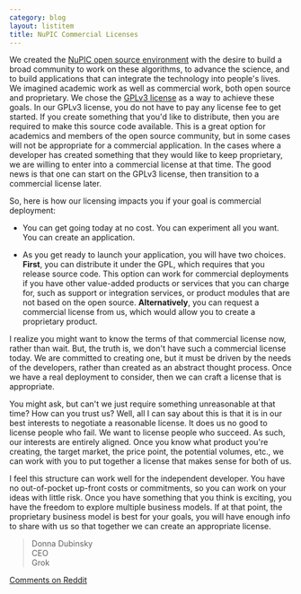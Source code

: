 ```yaml
---
category: blog
layout: listitem
title: NuPIC Commercial Licenses
---
```


We created the [NuPIC open source environment](/nupic.html) with the desire to build a broad community to work on these algorithms, to advance the science, and to build applications that can integrate the technology into people's lives.  We imagined academic work as well as commercial work, both open source and proprietary.  We chose the [GPLv3 license](http://numenta.org/licenses/) as a way to achieve these goals.  In our GPLv3 license, you do not have to pay any license fee to get started.  If you create something that you'd like to distribute, then you are required to make this source code available.  This is a great option for academics and members of the open source community, but in some cases will not be appropriate for a commercial application.  In the cases where a developer has created something that they would like to keep proprietary, we are willing to enter into a commercial license at that time.  The good news is that one can start on the GPLv3 license, then transition to a commercial license later.

So, here is how our licensing impacts you if your goal is commercial deployment:

- You can get going today at no cost.  You can experiment all you want.  You can create an application.

- As you get ready to launch your application, you will have two choices.  **First**, you can distribute it under the GPL, which requires that you release source code.  This option can work for commercial deployments if you have other value-added products or services that you can charge for, such as support or integration services, or product modules that are not based on the open source.  **Alternatively**, you can request a commercial license from us, which would allow you to create a proprietary product.

I realize you might want to know the terms of that commercial license now, rather than wait.  But, the truth is, we don't have such a commercial license today.  We are committed to creating one, but it must be driven by the needs of the developers, rather than created as an abstract thought process.  Once we have a real deployment to consider, then we can craft a license that is appropriate.

You might ask, but can't we just require something unreasonable at that time?  How can you trust us?  Well, all I can say about this is that it is in our best interests to negotiate a reasonable license.  It does us no good to license people who fail.  We want to license people who succeed.  As such, our interests are entirely aligned.   Once you know what product you're creating, the target market, the price point, the potential volumes, etc., we can work with you to put together a license that makes sense for both of us.

I feel this structure can work well for the independent developer.  You have no out-of-pocket up-front costs or commitments, so you can work on your ideas with little risk.  Once you have something that you think is exciting, you have the freedom to explore multiple business models.  If at that point, the proprietary business model is best for your goals, you will have enough info to share with us so that together we can create an appropriate license.

> Donna Dubinsky <br/>
> CEO <br/>
> Grok

[Comments on Reddit](http://www.reddit.com/r/MachineLearning/comments/1t1h8o/nupic_commercial_licenses/)
